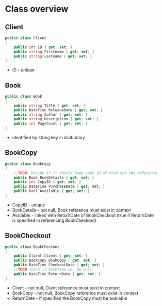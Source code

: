 # Class overview

## Client

```csharp
public class Client
{
    public int ID { get; set; }
    public string Firstname { get; set; }
    public string Lastname { get; set; }
}
```

* ID - unique

## Book

```csharp
public class Book
{
    public string Title { get; set; }
    public DateTime ReleaseDate { get; set; }
    public string Author { get; set; }
    public string Description { get; set; }
    public int PageCount { get; set; }
}
```

* Identified by string key in dicitionary

## BookCopy

```csharp
public class BookCopy
{
    //TODO: Decide if it should keep some id of book not the reference
    public Book BookDetails { get; set; }
    public int CopyID { get; set; }
    public DateTime PurchaseDate { get; set; }
    public bool Available { get; set; }
}
```

* CopyID - unique
* BookDetails - not null, Book reference must exist in context
* Available - linked with ReturnDate of BookCheckout (true if ReturnDate is specified in referencing BookCheckout)

## BookCheckout

```csharp
public class BookCheckout
{
    public Client Client { get; set; }
    public BookCopy BookCopy { get; set; }
    public DateTime CheckoutDate { get; set; }
    //TODO check if DateTime can be null  
    public DateTime ReturnDate { get; set; }
}
```

* Client - not null, Client reference must exist in context
* BookCopy - not null, BookCopy reference must exist in context
* ReturnDate - if specified the BookCopy must be available